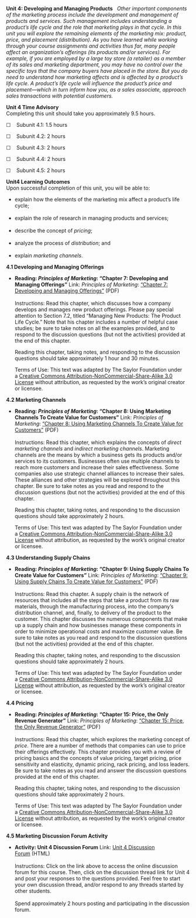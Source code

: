 **Unit 4: Developing and Managing Products** <span id="4"></span> 
*Other important components of the marketing process include the
development and management of products and services. Such management
includes understanding a product’s life cycle and the role that
marketing plays in that cycle. In this unit you will explore the
remaining elements of the marketing mix: product, price, and placement
(distribution). As you have learned while working through your course
assignments and activities thus far, many people affect an
organization’s offerings (its products and/or services). For example, if
you are employed by a large toy store (a retailer) as a member of its
sales and marketing department, you may have no control over the
specific toys that the company buyers have placed in the store. But you
do need to understand how marketing affects and is affected by a
product’s life cycle. A product’s life cycle will influence the
product’s price and placement—which in turn inform how you, as a sales
associate, approach sales transactions with potential customers.*

**Unit 4 Time Advisory**  
Completing this unit should take you approximately 9.5 hours.  
  
 ☐    Subunit 4.1: 1.5 hours  
  
 ☐    Subunit 4.2: 2 hours  
  
 ☐    Subunit 4.3: 2 hours  
  
 ☐    Subunit 4.4: 2 hours  
  
 ☐    Subunit 4.5: 2 hours

**Unit4 Learning Outcomes**  
Upon successful completion of this unit, you will be able to:  
-   explain how the elements of the marketing mix affect a product’s
    life cycle;  
      
-   explain the role of research in managing products and services;  
      
-   describe the concept of *pricing*;  
      
-   analyze the process of *distribution*; and  
      
-   explain *marketing channels*.

**4.1 Developing and Managing Offerings** <span id="4.1"></span> 
-   **Reading: *Principles of Marketing*: “Chapter 7: Developing and
    Managing Offerings”**
    Link: *Principles of Marketing*: [“Chapter 7: Developing and
    Managing
    Offerings”](http://www.saylor.org/site/textbooks/Principles%20of%20Marketing.pdf) (PDF)  
        
     Instructions: Read this chapter, which discusses how a company
    develops and manages new product offerings. Please pay special
    attention to Section 7.2, titled “Managing New Products: The Product
    Life Cycle.” Note that his chapter includes a number of helpful case
    studies; be sure to take notes on all the examples provided, and to
    respond to the discussion questions (but not the activities)
    provided at the end of this chapter.  
      
     Reading this chapter, taking notes, and responding to the
    discussion questions should take approximately 1 hour and 30
    minutes.  
      
     Terms of Use: This text was adapted by The Saylor Foundation under
    a [Creative Commons Attribution-NonCommercial-Share-Alike 3.0
    License](http://creativecommons.org/licenses/by-nc-sa/3.0/) without
    attribution, as requested by the work’s original creator or
    licensee.

**4.2 Marketing Channels** <span id="4.2"></span> 
-   **Reading: *Principles of Marketing*: “Chapter 8: Using Marketing
    Channels To Create Value for Customers”**
    Link: *Principles of Marketing*: [“Chapter 8: Using Marketing
    Channels To Create Value for
    Customers”](http://www.saylor.org/site/textbooks/Principles%20of%20Marketing.pdf) (PDF)  
        
     Instructions: Read this chapter, which explains the concepts of
    *direct marketing channels* and *indirect marketing channels*.
    Marketing channels are the means by which a business gets its
    products and/or services to its customers. Businesses often use
    multiple channels to reach more customers and increase their sales
    effectiveness. Some companies also use strategic channel alliances
    to increase their sales. These alliances and other strategies will
    be explored throughout this chapter. Be sure to take notes as you
    read and respond to the discussion questions (but not the
    activities) provided at the end of this chapter.  
      
     Reading this chapter, taking notes, and responding to the
    discussion questions should take approximately 2 hours.  
      
     Terms of Use: This text was adapted by The Saylor Foundation under
    a [Creative Commons Attribution-NonCommercial-Share-Alike 3.0
    License](http://creativecommons.org/licenses/by-nc-sa/3.0/) without
    attribution, as requested by the work’s original creator or
    licensee.

**4.3 Understanding Supply Chains** <span id="4.3"></span> 
-   **Reading: *Principles of Marketing*: “Chapter 9: Using Supply
    Chains To Create Value for Customers”**
    Link: *Principles of Marketing*: [“Chapter 9: Using Supply Chains To
    Create Value for
    Customers”](http://www.saylor.org/site/textbooks/Principles%20of%20Marketing.pdf) (PDF)  
        
     Instructions: Read this chapter. A supply chain is the network of
    resources that includes all the steps that take a product from its
    raw materials, through the manufacturing process, into the company’s
    distribution channel, and, finally, to delivery of the product to
    the customer. This chapter discusses the numerous components that
    make up a supply chain and how businesses manage these components in
    order to minimize operational costs and maximize customer value. Be
    sure to take notes as you read and respond to the discussion
    questions (but not the activities) provided at the end of this
    chapter.  
      
     Reading this chapter, taking notes, and responding to the
    discussion questions should take approximately 2 hours.  
      
     Terms of Use: This text was adapted by The Saylor Foundation under
    a [Creative Commons Attribution-NonCommercial-Share-Alike 3.0
    License](http://creativecommons.org/licenses/by-nc-sa/3.0/) without
    attribution, as requested by the work’s original creator or
    licensee.

**4.4 Pricing** <span id="4.4"></span> 
-   **Reading: *Principles of Marketing*: “Chapter 15: Price, the Only
    Revenue Generator”**
    Link: *Principles of Marketing*: [“Chapter 15: Price, the Only
    Revenue
    Generator”](http://www.saylor.org/site/textbooks/Principles%20of%20Marketing.pdf) (PDF)  
        
     Instructions: Read this chapter, which explores the marketing
    concept of *price*. There are a number of methods that companies can
    use to price their offerings effectively. This chapter provides you
    with a review of pricing basics and the concepts of value pricing,
    target pricing, price sensitivity and elasticity, dynamic pricing,
    rack pricing, and loss leaders. Be sure to take notes as you read
    and answer the discussion questions provided at the end of this
    chapter.  
      
     Reading this chapter, taking notes, and responding to the
    discussion questions should take approximately 2 hours.  
      
     Terms of Use: This text was adapted by The Saylor Foundation under
    a [Creative Commons Attribution-NonCommercial-Share-Alike 3.0
    License](http://creativecommons.org/licenses/by-nc-sa/3.0/) without
    attribution, as requested by the work’s original creator or
    licensee.

**4.5 Marketing Discussion Forum Activity** <span id="4.5"></span> 
-   **Activity: Unit 4 Discussion Forum**
    Link: [Unit 4 Discussion
    Forum](http://forums.saylor.org/forum/professional-development/certificate-programs/sales101-marketing-fundamentals/) (HTML)  
        
     Instructions: Click on the link above to access the online
    discussion forum for this course. Then, click on the discussion
    thread link for Unit 4 and post your responses to the questions
    provided. Feel free to start your own discussion thread, and/or
    respond to any threads started by other students.  
        
     Spend approximately 2 hours posting and participating in the
    discussion forum.


